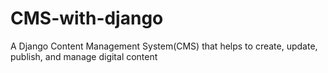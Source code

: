 # CMS-with-django
A Django Content Management System(CMS) that helps to create, update, publish, and manage digital content
